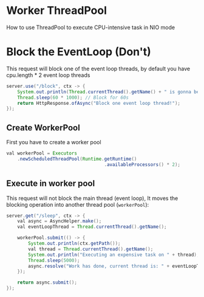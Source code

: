 # Worker ThreadPool

How to use ThreadPool to execute CPU-intensive task in NIO mode

# Block the EventLoop (Don't)

This request will block one of the event loop threads, by default you have cpu.length * 2 event loop threads

```java
server.use("/block", ctx -> {
    System.out.println(Thread.currentThread().getName() + " is gonna be blocked now!");
    Thread.sleep(60 * 1000); // Block for 60s
    return HttpResponse.ofAsync("Block one event loop thread!");
});
```

## Create WorkerPool

First you have to create a worker pool

```java
val workerPool = Executors
    .newScheduledThreadPool(Runtime.getRuntime()
                                    .availableProcessors() * 2);
```

## Execute in worker pool

This request will not block the main thread (event loop), It moves the blocking operation into another thread pool (`workerPool`):

```java
server.get("/sleep", ctx -> {
    val async = AsyncHelper.make();
    val eventLoopThread = Thread.currentThread().getName();

    workerPool.submit(() -> {
        System.out.println(ctx.getPath());
        val thread = Thread.currentThread().getName();
        System.out.println("Executing an expensive task on " + thread);
        Thread.sleep(5000);
        async.resolve("Work has done, current thread is: " + eventLoopThread);
    });

    return async.submit();
});
```
